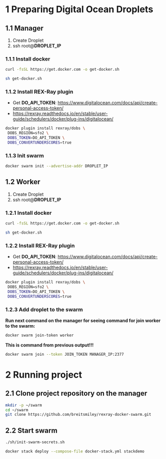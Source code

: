 # 1 Preparing Digital Ocean Droplets

## 1.1 Manager
1. Create Droplet
2. ssh root@**DROPLET_IP**

### 1.1.1 Install docker
```bash
curl -fsSL https://get.docker.com -o get-docker.sh
```
```bash
sh get-docker.sh
```

### 1.1.2 Install REX-Ray plugin
- Get **DO_API_TOKEN**: https://www.digitalocean.com/docs/api/create-personal-access-token/
- https://rexray.readthedocs.io/en/stable/user-guide/schedulers/docker/plug-ins/digitalocean/
```bash
docker plugin install rexray/dobs \
 DOBS_REGION=sfo2 \ 
 DOBS_TOKEN=DO_API_TOKEN \
 DOBS_CONVERTUNDERSCORES=true
```

### 1.1.3 Init swarm
```bash
docker swarm init --advertise-addr DROPLET_IP
```


## 1.2 Worker
1. Create Droplet
2. ssh root@**DROPLET_IP**

### 1.2.1 Install docker
```bash
curl -fsSL https://get.docker.com -o get-docker.sh
```
```bash
sh get-docker.sh
```

### 1.2.2 Install REX-Ray plugin
- Get **DO_API_TOKEN**: https://www.digitalocean.com/docs/api/create-personal-access-token/
- https://rexray.readthedocs.io/en/stable/user-guide/schedulers/docker/plug-ins/digitalocean/
```bash
docker plugin install rexray/dobs \
 DOBS_REGION=sfo2 \ 
 DOBS_TOKEN=DO_API_TOKEN \
 DOBS_CONVERTUNDERSCORES=true
```

### 1.2.3 Add droplet to the swarm

**Run next command on the manager for seeing command for join worker to the swarm:** 

```bash
docker swarm join-token worker
```

**This is command from previous output!!!**
```bash
docker swarm join --token JOIN_TOKEN MANAGER_IP:2377
```

# 2 Running project

## 2.1 Clone project repository on the manager
```bash
mkdir -p ~/swarm
cd ~/swarm
git clone https://github.com/breitsmiley/rexray-docker-swarm.git
```

## 2.2 Start swarm

```bash
./sh/init-swarm-secrets.sh
```

```bash
docker stack deploy --compose-file docker-stack.yml stackdemo
```

